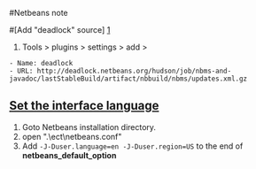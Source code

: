 #Netbeans note


#[Add "deadlock" source] [1]

  1. Tools > plugins > settings > add >
 
    - Name: deadlock
    - URL: http://deadlock.netbeans.org/hudson/job/nbms-and-javadoc/lastStableBuild/artifact/nbbuild/nbms/updates.xml.gz



## [Set the interface language][2]

  1. Goto Netbeans installation directory.
  2. open ".\ect\netbeans.conf"
  3. Add `-J-Duser.language=en -J-Duser.region=US` to the end of **netbeans\_default\_option**


  [1]:http://maoa.cn/?post=405
  [2]:https://blogs.oracle.com/tao/entry/set_netbeans_user_interface_language
